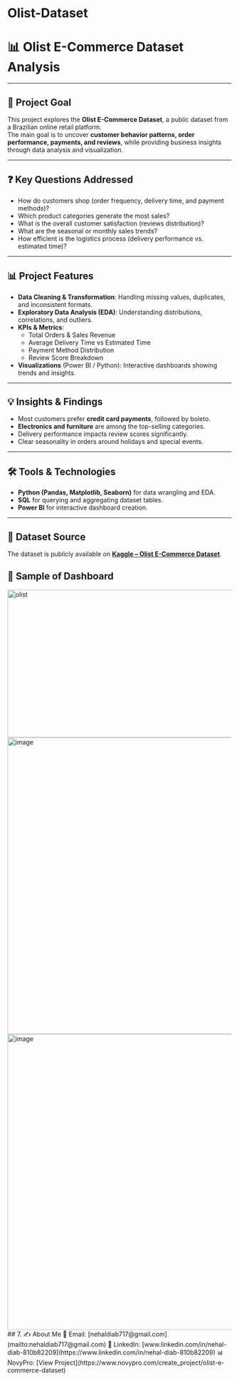 # Olist-Dataset
# 📊 Olist E-Commerce Dataset Analysis  

---

## 🎯 Project Goal  
This project explores the **Olist E-Commerce Dataset**, a public dataset from a Brazilian online retail platform.  
The main goal is to uncover **customer behavior patterns, order performance, payments, and reviews**, while providing business insights through data analysis and visualization.  

---

## ❓ Key Questions Addressed  
- How do customers shop (order frequency, delivery time, and payment methods)?  
- Which product categories generate the most sales?  
- What is the overall customer satisfaction (reviews distribution)?  
- What are the seasonal or monthly sales trends?  
- How efficient is the logistics process (delivery performance vs. estimated time)?  

---

## 📊 Project Features  
- **Data Cleaning & Transformation**: Handling missing values, duplicates, and inconsistent formats.  
- **Exploratory Data Analysis (EDA)**: Understanding distributions, correlations, and outliers.  
- **KPIs & Metrics**:  
  - Total Orders & Sales Revenue  
  - Average Delivery Time vs Estimated Time  
  - Payment Method Distribution  
  - Review Score Breakdown  
- **Visualizations** (Power BI / Python): Interactive dashboards showing trends and insights.  

---

## 💡 Insights & Findings  
- Most customers prefer **credit card payments**, followed by boleto.  
- **Electronics and furniture** are among the top-selling categories.  
- Delivery performance impacts review scores significantly.  
- Clear seasonality in orders around holidays and special events.  

---

## 🛠️ Tools & Technologies  
- **Python (Pandas, Matplotlib, Seaborn)** for data wrangling and EDA.  
- **SQL** for querying and aggregating dataset tables.  
- **Power BI** for interactive dashboard creation.  

---

## 📌 Dataset Source  
The dataset is publicly available on **[Kaggle – Olist E-Commerce Dataset](https://www.kaggle.com/datasets/olistbr/brazilian-ecommerce)**.  
## 📌 Sample of Dashboard
<img width="585" height="331" alt="olist" src="https://github.com/user-attachments/assets/7df88fdd-2033-40d1-945a-913c793cf5b6" />
<img width="1183" height="665" alt="image" src="https://github.com/user-attachments/assets/4fe97285-f28d-47f3-aada-2a4ef809d0c8" />
<img width="1184" height="663" alt="image" src="https://github.com/user-attachments/assets/852b663b-1121-48fe-a1c2-5887efafffbf" />
## 7. ✍️ About Me  
📧 Email: [nehaldiab717@gmail.com](mailto:nehaldiab717@gmail.com)  
🔗 LinkedIn: [www.linkedin.com/in/nehal-diab-810b82209](https://www.linkedin.com/in/nehal-diab-810b82209)  
📊 NovyPro: [View Project](https://www.novypro.com/create_project/olist-e-commerce-dataset)  




